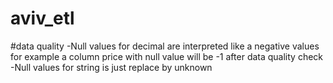 # aviv_etl

#data quality
-Null values for decimal are interpreted like a negative values for example a column price with null value will be -1
after data quality check
-Null values for string is just replace by unknown

